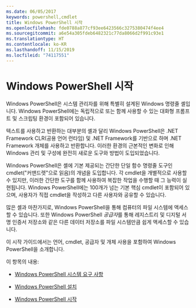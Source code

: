```yaml
---
ms.date: 06/05/2017
keywords: powershell,cmdlet
title: Windows PowerShell 시작
ms.openlocfilehash: fde0788a877cf93ee6423566c3275380474f4ee4
ms.sourcegitcommit: a6e54a305fdeb6482321c77da8066d2f991c93e1
ms.translationtype: HT
ms.contentlocale: ko-KR
ms.lasthandoff: 11/15/2019
ms.locfileid: "74117551"
---
```

# <a name="getting-started-with-windows-powershell"></a>Windows PowerShell 시작
Windows PowerShell은 시스템 관리자를 위해 특별히 설계된 Windows 명령줄 셸입니다. Windows PowerShell에는 독립적으로 또는 함께 사용할 수 있는 대화형 프롬프트 및 스크립팅 환경이 포함되어 있습니다.

텍스트를 사용하고 반환하는 대부분의 셸과 달리 Windows PowerShell은 .NET Framework CLR(공용 언어 런타임) 및 .NET Framework를 기반으로 하며 .NET Framework 개체를 사용하고 반환합니다. 이러한 환경의 근본적인 변화로 인해 Windows 관리 및 구성에 완전히 새로운 도구와 방법이 도입되었습니다.

Windows PowerShell은 셸에 기본 제공되는 간단한 단일 함수 명령줄 도구인 cmdlet("커맨드렛"으로 읽음)의 개념을 도입합니다. 각 cmdlet을 개별적으로 사용할 수 있지만, 이러한 간단한 도구를 함께 사용하여 복잡한 작업을 수행할 때 그 능력이 실현됩니다. Windows PowerShell에는 100개가 넘는 기본 핵심 cmdlet이 포함되어 있으며, 사용자가 직접 cmdlet을 작성하고 다른 사용자와 공유할 수 있습니다.

많은 셸과 마찬가지로, Windows PowerShell을 통해 컴퓨터의 파일 시스템에 액세스할 수 있습니다. 또한 Windows PowerShell *공급자*를 통해 레지스트리 및 디지털 서명 인증서 저장소와 같은 다른 데이터 저장소를 파일 시스템만큼 쉽게 액세스할 수 있습니다.

이 시작 가이드에서는 언어, cmdlet, 공급자 및 개체 사용을 포함하여 Windows PowerShell을 소개합니다.

이 항목의 내용:

- [Windows PowerShell 시스템 요구 사항](../install/Windows-PowerShell-System-Requirements.md)

- [Windows PowerShell 설치](../install/Installing-Windows-PowerShell.md)

- [Windows PowerShell 시작](Starting-Windows-PowerShell.md)

